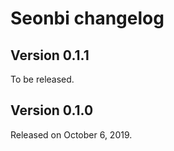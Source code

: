 Seonbi changelog
================

Version 0.1.1
-------------

To be released.


Version 0.1.0
-------------

Released on October 6, 2019.
